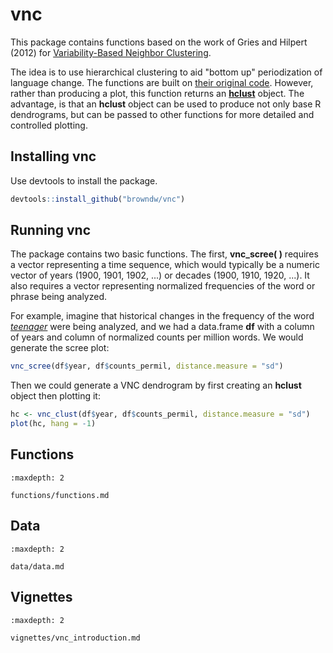 # vnc

This package contains functions based on the work of Gries and Hilpert (2012) for [Variability-Based Neighbor Clustering](https://www.oxfordhandbooks.com/view/10.1093/oxfordhb/9780199922765.001.0001/oxfordhb-9780199922765-e-14).

The idea is to use hierarchical clustering to aid "bottom up" periodization of language change. The functions are built on [their original code](http://global.oup.com/us/companion.websites/fdscontent/uscompanion/us/static/companion.websites/nevalainen/Gries-Hilpert_web_final/vnc.individual.html). However, rather than producing a plot, this function returns an [**hclust**](https://www.rdocumentation.org/packages/stats/versions/3.6.2/topics/hclust) object. The advantage, is that an **hclust** object can be used to produce not only base R dendrograms, but can be passed to other functions for more detailed and controlled plotting.

## Installing vnc

Use devtools to install the package.

```r
devtools::install_github("browndw/vnc")
```
## Running vnc

The package contains two basic functions. The first, **vnc_scree( )** requires a vector representing a time sequence, which would typically be a numeric vector of years (1900, 1901, 1902, ...) or decades (1900, 1910, 1920, ...). It also requires a vector representing normalized frequencies of the word or phrase being analyzed.

For example, imagine that historical changes in the frequency of the word [*teenager*](https://books.google.com/ngrams/graph?content=teenager&year_start=1800&year_end=2019&corpus=26&smoothing=3) were being analyzed, and we had a data.frame **df** with a column of years and column of normalized counts per million words. We would generate the scree plot:

```r
vnc_scree(df$year, df$counts_permil, distance.measure = "sd")
```
Then we could generate a VNC dendrogram by first creating an **hclust** object then plotting it:

```r
hc <- vnc_clust(df$year, df$counts_permil, distance.measure = "sd")
plot(hc, hang = -1)
```
## Functions

```{toctree}
:maxdepth: 2

functions/functions.md
```

## Data

```{toctree}
:maxdepth: 2

data/data.md
```


## Vignettes

```{toctree}
:maxdepth: 2

vignettes/vnc_introduction.md
```
